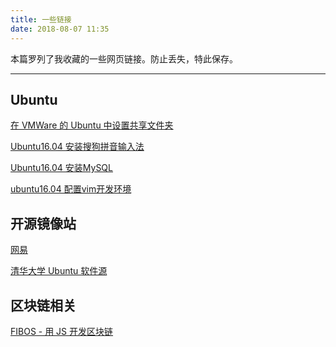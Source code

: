 ```yaml
---
title: 一些链接
date: 2018-08-07 11:35
---
```


本篇罗列了我收藏的一些网页链接。防止丢失，特此保存。

<!-- more -->

---

## Ubuntu

[在 VMWare 的 Ubuntu 中设置共享文件夹](https://blog.csdn.net/klq6743/article/details/78838080)

[Ubuntu16.04 安装搜狗拼音输入法](https://www.cnblogs.com/darklights/p/7722861.html)

[Ubuntu16.04 安装MySQL](https://www.linuxidc.com/Linux/2017-06/144805.htm)

[ubuntu16.04 配置vim开发环境](https://blog.csdn.net/jjj96321/article/details/71305156)


## 开源镜像站

[网易](http://mirrors.163.com/) 

[清华大学 Ubuntu 软件源](https://mirrors.tuna.tsinghua.edu.cn/help/ubuntu/)

## 区块链相关

[FIBOS - 用 JS 开发区块链](https://fibos.io/)


